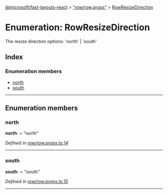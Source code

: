 [@microsoft/fast-layouts-react](../README.md) > ["row/row.props"](../modules/_row_row_props_.md) > [RowResizeDirection](../enums/_row_row_props_.rowresizedirection.md)

# Enumeration: RowResizeDirection

The resize direction options: 'north' \| 'south'

## Index

### Enumeration members

* [north](_row_row_props_.rowresizedirection.md#north)
* [south](_row_row_props_.rowresizedirection.md#south)

---

## Enumeration members

<a id="north"></a>

###  north

**north**:  = "north"

*Defined in [row/row.props.ts:14](https://github.com/Microsoft/fast-dna/blob/164dd3ca/packages/fast-layouts-react/src/row/row.props.ts#L14)*

___
<a id="south"></a>

###  south

**south**:  = "south"

*Defined in [row/row.props.ts:15](https://github.com/Microsoft/fast-dna/blob/164dd3ca/packages/fast-layouts-react/src/row/row.props.ts#L15)*

___

